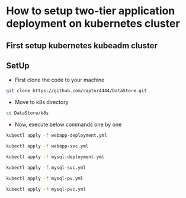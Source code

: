 # How to setup two-tier application deployment on kubernetes cluster

## First setup kubernetes kubeadm cluster

## SetUp

- First clone the code to your machine

```bash
git clone https://github.com/raptor4444/DataStore.git
```

- Move to k8s directory

```bash
cd DataStore/k8s
```

- Now, execute below commands one by one

```bash
kubectl apply -f webapp-deployment.yml
```

```bash
kubectl apply -f webapp-svc.yml
```

```bash
kubectl apply -f mysql-deployment.yml
```

```bash
kubectl apply -f mysql-svc.yml
```

```bash
kubectl apply -f mysql-pv.yml
```

```bash
kubectl apply -f mysql-pvc.yml
```
